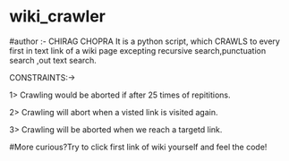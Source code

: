 # wiki_crawler
#author :- CHIRAG CHOPRA
It is a python script, which CRAWLS to every first in text link of a wiki page excepting recursive search,punctuation search ,out text search.

CONSTRAINTS:->

1> Crawling would be aborted if after 25 times of repititions.

2> Crawling will abort when a visted link is visited again.

3> Crawling will be aborted when we reach a targetd link.







#More curious?Try to click first link of wiki yourself and feel the code!
